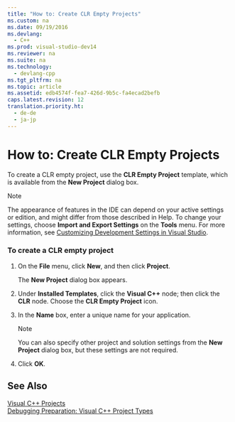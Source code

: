 ```yaml
---
title: "How to: Create CLR Empty Projects"
ms.custom: na
ms.date: 09/19/2016
ms.devlang: 
  - C++
ms.prod: visual-studio-dev14
ms.reviewer: na
ms.suite: na
ms.technology: 
  - devlang-cpp
ms.tgt_pltfrm: na
ms.topic: article
ms.assetid: edb4574f-fea7-426d-9b5c-fa4ecad2befb
caps.latest.revision: 12
translation.priority.ht: 
  - de-de
  - ja-jp
---
```

# How to: Create CLR Empty Projects
To create a CLR empty project, use the **CLR Empty Project** template, which is available from the **New Project** dialog box.  
  
> [!NOTE]
>  The appearance of features in the IDE can depend on your active settings or edition, and might differ from those described in Help. To change your settings, choose **Import and Export Settings** on the **Tools** menu. For more information, see [Customizing Development Settings in Visual Studio](assetId:///22c4debb-4e31-47a8-8f19-16f328d7dcd3).  
  
### To create a CLR empty project  
  
1.  On the **File** menu, click **New**, and then click **Project**.  
  
     The **New Project** dialog box appears.  
  
2.  Under **Installed Templates**, click the **Visual C++** node; then click the **CLR** node. Choose the **CLR Empty Project** icon.  
  
3.  In the **Name** box, enter a unique name for your application.  
  
    > [!NOTE]
    >  You can also specify other project and solution settings from the **New Project** dialog box, but these settings are not required.  
  
4.  Click **OK**.  
  
## See Also  
 [Visual C++ Projects](../vs140/Visual-C---Project-Types.md)   
 [Debugging Preparation: Visual C++ Project Types](../vs140/Debugging-Preparation--Visual-C---Project-Types.md)